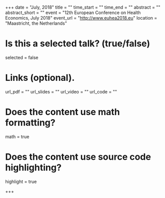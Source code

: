+++
date = "July, 2018"
title = ""
time_start = ""
time_end = ""
abstract = ""
abstract_short = ""
event = "12th European Conference on Health Economics, July 2018"
event_url = "http://www.euhea2018.eu"
location = "Maastricht, the Netherlands"

# Is this a selected talk? (true/false)
selected = false


# Links (optional).
url_pdf = ""
url_slides = ""
url_video = ""
url_code = ""

# Does the content use math formatting?
math = true

# Does the content use source code highlighting?
highlight = true


+++

